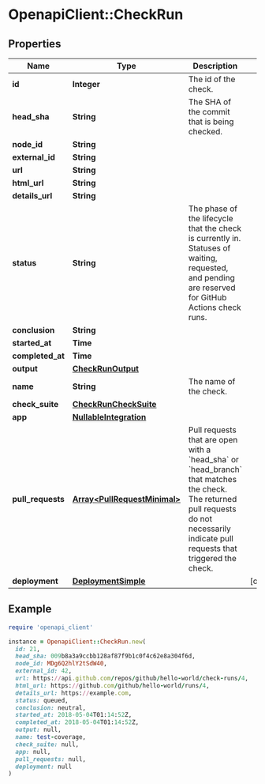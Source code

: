 # OpenapiClient::CheckRun

## Properties

| Name | Type | Description | Notes |
| ---- | ---- | ----------- | ----- |
| **id** | **Integer** | The id of the check. |  |
| **head_sha** | **String** | The SHA of the commit that is being checked. |  |
| **node_id** | **String** |  |  |
| **external_id** | **String** |  |  |
| **url** | **String** |  |  |
| **html_url** | **String** |  |  |
| **details_url** | **String** |  |  |
| **status** | **String** | The phase of the lifecycle that the check is currently in. Statuses of waiting, requested, and pending are reserved for GitHub Actions check runs. |  |
| **conclusion** | **String** |  |  |
| **started_at** | **Time** |  |  |
| **completed_at** | **Time** |  |  |
| **output** | [**CheckRunOutput**](CheckRunOutput.md) |  |  |
| **name** | **String** | The name of the check. |  |
| **check_suite** | [**CheckRunCheckSuite**](CheckRunCheckSuite.md) |  |  |
| **app** | [**NullableIntegration**](NullableIntegration.md) |  |  |
| **pull_requests** | [**Array&lt;PullRequestMinimal&gt;**](PullRequestMinimal.md) | Pull requests that are open with a &#x60;head_sha&#x60; or &#x60;head_branch&#x60; that matches the check. The returned pull requests do not necessarily indicate pull requests that triggered the check. |  |
| **deployment** | [**DeploymentSimple**](DeploymentSimple.md) |  | [optional] |

## Example

```ruby
require 'openapi_client'

instance = OpenapiClient::CheckRun.new(
  id: 21,
  head_sha: 009b8a3a9ccbb128af87f9b1c0f4c62e8a304f6d,
  node_id: MDg6Q2hlY2tSdW40,
  external_id: 42,
  url: https://api.github.com/repos/github/hello-world/check-runs/4,
  html_url: https://github.com/github/hello-world/runs/4,
  details_url: https://example.com,
  status: queued,
  conclusion: neutral,
  started_at: 2018-05-04T01:14:52Z,
  completed_at: 2018-05-04T01:14:52Z,
  output: null,
  name: test-coverage,
  check_suite: null,
  app: null,
  pull_requests: null,
  deployment: null
)
```

